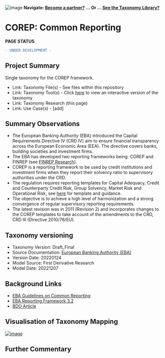 ![image](https://user-images.githubusercontent.com/112073913/188821900-0c411acf-fbdd-4163-adc9-3ba4e2be78df.png)
**Navigate: [Become a partner?](https://github.com/OS-SFT/06-COLLABORATORS-PARTNERS)**
**... Or ... [See the Taxonomy Library?](https://github.com/orgs/OS-SFT/projects/2)**

# COREP: Common Reporting 
**PAGE STATUS**
```diff
- UNDER DEVELOPMENT -
```
## Project Summary
Single taxonomy for the COREP framework.
- Link: Taxonomy File(s) - See files within this repository
- Link: Taxonomy Tool(s) - Click [here](https://os-sft.solidatus.com/viewer/share/UxWsafeKEg5S5LIgNOTjPdulgU1F29Yc) to view an interactive version of the taxonomy
- Link: Taxonomy Research (this page)
- Link: Use Case(s) - [add]

## Summary Observations
- The European Banking Authority (EBA) introduced the Capital Requirements Directive IV (CRD IV) aim to ensure financial transparency across the European Economic Area (EEA). The directive covers banks, building societies and investment firms.
- The EBA has developed two reporting frameworks being: COREP and FINREP (see [FINREP Research](https://github.com/OS-SFT/Taxonomy-Mappings-Library/tree/main/Single%20Taxonomies/FINREP)). 
- COREP is a reporting framework to be used by credit institutions and investment firms when they report their solvency ratio to supervisory authorities under the CRD.
- The regulation requires reporting templates for Capital Adequacy, Credit and Counterparty Credit Risk, Group Solvency, Market Risk and Operational Risk, see [here](https://www.eba.europa.eu/regulation-and-policy/supervisory-reporting/guidelines-on-common-reporting-2011-) for template and guidance.
- The objective is to achieve a high level of harmonization and a strong convergence of regular supervisory reporting requirements.
- The latest revision was in 2011 (Revision 2) and incorporates changes to the COREP templates to take account of the amendments to the CRD, CRD III (Directive 2010/76/EU).

## Taxonomy versioning
* Taxonomy Version: Draft_Final
* Source Documentation: [European Banking Authority (EBA)](https://www.eba.europa.eu/risk-analysis-and-data/reporting-frameworks/reporting-framework-3.2)
* Version Date: 20220124
* Model Source: First Derivative Research
* Model Date: 20221207

## Background Links
- [EBA Guidelines on Common Reporting](https://www.eba.europa.eu/regulation-and-policy/supervisory-reporting/guidelines-on-common-reporting-2011-)
- [EBA Reporting Framework 3.2](https://www.eba.europa.eu/risk-analysis-and-data/reporting-frameworks/reporting-framework-3.2)
- [BDO Article](https://www.bdo.co.uk/en-gb/insights/industries/financial-services/what-is-finrep)

## Visualisation of Taxonomy Mapping
 [![image](https://user-images.githubusercontent.com/113118809/206239176-a5d90285-7923-4701-8d36-628f5b165275.png)](https://os-sft.solidatus.com/viewer/share/UxWsafeKEg5S5LIgNOTjPdulgU1F29Yc)

  
 ## Further Commentary

